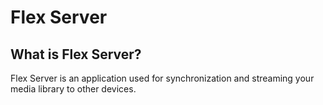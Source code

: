 # Flex Server
## What is Flex Server?
Flex Server is an application used for synchronization and streaming your media library to other 
devices.

